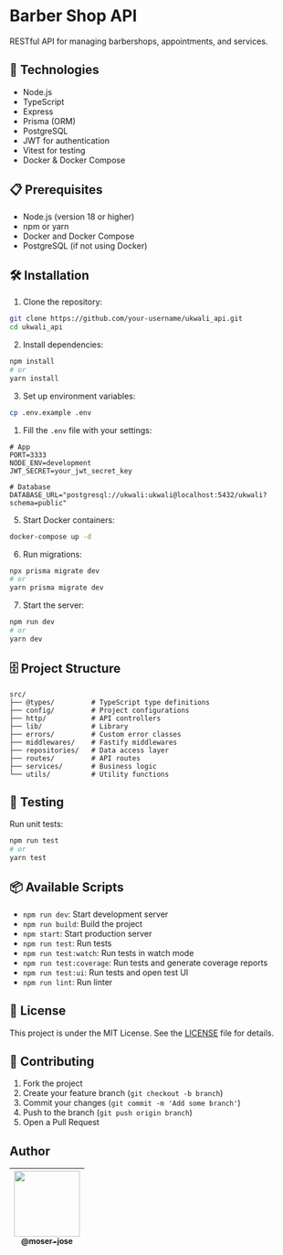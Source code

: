 # Barber Shop API

RESTful API for managing barbershops, appointments, and services.

## 🚀 Technologies

- Node.js
- TypeScript
- Express
- Prisma (ORM)
- PostgreSQL
- JWT for authentication
- Vitest for testing
- Docker & Docker Compose

## 📋 Prerequisites

- Node.js (version 18 or higher)
- npm or yarn
- Docker and Docker Compose
- PostgreSQL (if not using Docker)

## 🛠️ Installation

1. Clone the repository:

```bash
git clone https://github.com/your-username/ukwali_api.git
cd ukwali_api
```

2. Install dependencies:

```bash
npm install
# or
yarn install
```

3. Set up environment variables:

```bash
cp .env.example .env
```

1. Fill the `.env` file with your settings:

```env
# App
PORT=3333
NODE_ENV=development
JWT_SECRET=your_jwt_secret_key

# Database
DATABASE_URL="postgresql://ukwali:ukwali@localhost:5432/ukwali?schema=public"
```

5. Start Docker containers:

```bash
docker-compose up -d
```

6. Run migrations:

```bash
npx prisma migrate dev
# or
yarn prisma migrate dev
```

7. Start the server:

```bash
npm run dev
# or
yarn dev
```

## 🗄️ Project Structure

```
src/
├── @types/         # TypeScript type definitions
├── config/         # Project configurations
├── http/           # API controllers
├── lib/            # Library
├── errors/         # Custom error classes
├── middlewares/    # Fastify middlewares
├── repositories/   # Data access layer
├── routes/         # API routes
├── services/       # Business logic
└── utils/          # Utility functions
```

## 🧪 Testing

Run unit tests:

```bash
npm run test
# or
yarn test
```

## 📦 Available Scripts

- `npm run dev`: Start development server
- `npm run build`: Build the project
- `npm start`: Start production server
- `npm run test`: Run tests
- `npm run test:watch`: Run tests in watch mode
- `npm run test:coverage`: Run tests and generate coverage reports
- `npm run test:ui`: Run tests and open test UI
- `npm run lint`: Run linter


## 📄 License

This project is under the MIT License. See the [LICENSE](LICENSE) file for details.

## 🤝 Contributing

1. Fork the project
2. Create your feature branch (`git checkout -b branch`)
3. Commit your changes (`git commit -m 'Add some branch'`)
4. Push to the branch (`git push origin branch`)
5. Open a Pull Request

## Author

| [<img src="https://avatars0.githubusercontent.com/u/8234620?" width="115"><br><sub>@moser-jose</sub>](https://github.com/moser-jose) |
| :---: |
